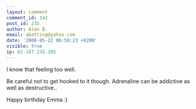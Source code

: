 ```yaml
---
layout: comment
comment_id: 142
post_id: 235
author: Alan B.
email: abatting@yahoo.com
date: '2008-05-22 06:58:23 +0200'
visible: true
ip: 62.167.235.105
---
```

I know that feeling too well.

Be careful not to get hooked to it though. Adrenaline can be addictive as well as destructive..

Happy birthday Emma
:)

